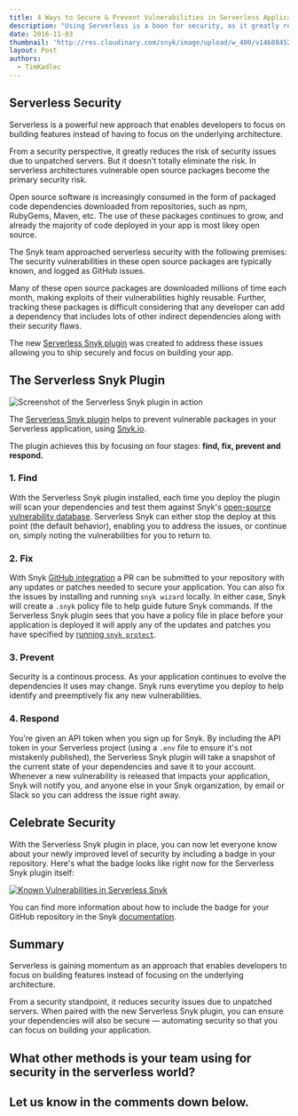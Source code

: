 ```yaml
---
title: 4 Ways to Secure & Prevent Vulnerabilities in Serverless Applications using Snyk
description: "Using Serverless is a boon for security, as it greatly reduces the risk of unpatched servers. In this environment, vulnerable open source packages become the primary security risk. The new Serverless Snyk plugin addresses this issue."
date: 2016-11-03
thumbnail: 'http://res.cloudinary.com/snyk/image/upload/w_400/v1468845258/logo/snyk-avatar.png'
layout: Post
authors:
  - TimKadlec
---
```


## Serverless Security

Serverless is a powerful new approach that enables developers to focus on building features instead of having to focus on the underlying architecture.

From a security perspective, it greatly reduces the risk of security issues due to unpatched servers. But it doesn't totally eliminate the risk. In serverless architectures vulnerable open source packages become the primary security risk.

Open source software is increasingly consumed in the form of packaged code dependencies downloaded from repositories, such as npm, RubyGems, Maven, etc. The use of these packages continues to grow, and already the majority of code deployed in your app is most likey open source.

The Snyk team approached serverless security with the following premises: The security vulnerabilities in these open source packages are typically known, and logged as GitHub issues.

Many of these open source packages are downloaded millions of time each month, making exploits of their vulnerabilities highly reusable. Further, tracking these packages is difficult considering that any developer can add a dependency that includes lots of other indirect dependencies along with their security flaws.

The new [Serverless Snyk plugin](https://github.com/Snyk/serverless-snyk) was created to address these issues allowing you to ship securely and focus on building your app.

## The Serverless Snyk Plugin
![Screenshot of the Serverless Snyk plugin in action](http://res.cloudinary.com/snyk/image/upload/c_scale,w_900/v1478099693/serverless-snyk-screenshot.png)

The [Serverless Snyk plugin](https://github.com/snyk/serverless-snyk) helps to prevent vulnerable packages in your Serverless application, using [Snyk.io](https://snyk.io).

The plugin achieves this by focusing on four stages: **find, fix, prevent and respond.**

### 1. Find
With the Serverless Snyk plugin installed, each time you deploy the plugin will scan your dependencies and test them against Snyk's [open-source vulnerability database](http://snyk.io/vuln). Serverless Snyk can either stop the deploy at this point (the default behavior), enabling you to address the issues, or continue on, simply noting the vulnerabilities for you to return to.

### 2. Fix
With Snyk [GitHub integration](https://snyk.io/docs/github?utm_source=SLESSPOST) a PR can be submitted to your repository with any updates or patches needed to secure your application. You can also fix the issues by installing and running `snyk wizard` locally. In either case, Snyk will create a `.snyk` policy file to help guide future Snyk commands. If the Serverless Snyk plugin sees that you have a policy file in place before your application is deployed it will apply any of the updates and patches you have specified by [running `snyk protect`](https://snyk.io/docs/using-snyk?utm_source=SLESSPOST#protect).

### 3. Prevent
Security is a continous process. As your application continues to evolve the dependencies it uses may change. Snyk runs everytime you deploy to help identify and preemptively fix any new vulnerabilities.

### 4. Respond
You're given an API token when you sign up for Snyk. By including the API token in your Serverless project (using a `.env` file to ensure it's not mistakenly published), the Serverless Snyk plugin will take a snapshot of the current state of your dependencies and save it to your account. Whenever a new vulnerability is released that impacts your application, Snyk will notify you, and anyone else in your Snyk organization, by email or Slack so you can address the issue right away.

## Celebrate Security
With the Serverless Snyk plugin in place, you can now let everyone know about your newly improved level of security by including a badge in your repository. Here's what the badge looks like right now for the Serverless Snyk plugin itself:

[![Known Vulnerabilities in Serverless Snyk](https://snyk.io/test/github/snyk/serverless-snyk/badge.svg)](https://snyk.io/test/github/snyk/serverless-snyk)

You can find more information about how to include the badge for your GitHub repository in the Snyk [documentation](https://snyk.io/docs/badges?utm_source=SLESSPOST).

## Summary
Serverless is gaining momentum as an approach that enables developers to focus on building features instead of focusing on the underlying architecture.

From a security standpoint, it reduces security issues due to unpatched servers. When paired with the new Serverless Snyk plugin, you can ensure your dependencies will also be secure — automating security so that you can focus on building your application.

## What other methods is your team using for security in the serverless world?

## Let us know in the comments down below.
